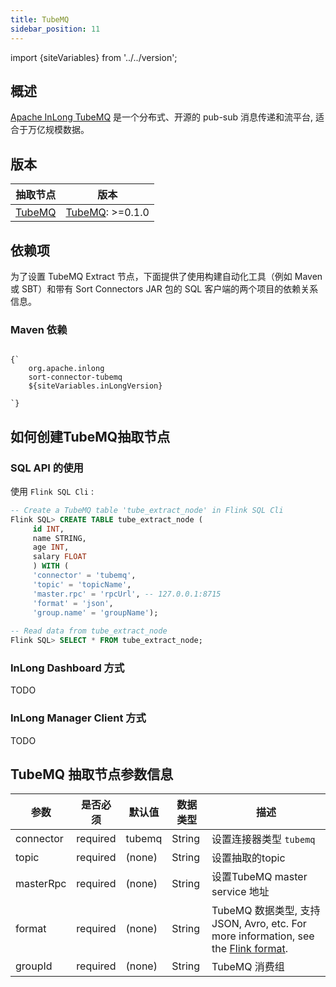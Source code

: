 ```yaml
---
title: TubeMQ
sidebar_position: 11
---
```


import {siteVariables} from '../../version';

## 概述

[Apache InLong TubeMQ](https://inlong.apache.org/docs/modules/tubemq/overview) 是一个分布式、开源的 pub-sub 消息传递和流平台, 适合于万亿规模数据。

## 版本

| 抽取节点               | 版本                                                      |
| --------------------- | ------------------------------------------------------------ |
| [TubeMQ](./tube.md) | [TubeMQ](https://inlong.apache.org/docs/next/modules/tubemq/overview): >=0.1.0<br/> |

## 依赖项  

为了设置 TubeMQ Extract 节点，下面提供了使用构建自动化工具（例如 Maven 或 SBT）和带有 Sort Connectors JAR 包的 SQL 客户端的两个项目的依赖关系信息。

### Maven 依赖

<pre><code parentName="pre">
{`<dependency>
    <groupId>org.apache.inlong</groupId>
    <artifactId>sort-connector-tubemq</artifactId>
    <version>${siteVariables.inLongVersion}</version>
</dependency>
`}
</code></pre>

## 如何创建TubeMQ抽取节点

### SQL API 的使用

使用 `Flink SQL Cli` :
```sql
-- Create a TubeMQ table 'tube_extract_node' in Flink SQL Cli
Flink SQL> CREATE TABLE tube_extract_node (
     id INT,
     name STRING,
     age INT,
     salary FLOAT 
     ) WITH (
     'connector' = 'tubemq',
     'topic' = 'topicName',
     'master.rpc' = 'rpcUrl', -- 127.0.0.1:8715
     'format' = 'json',
     'group.name' = 'groupName');
  
-- Read data from tube_extract_node
Flink SQL> SELECT * FROM tube_extract_node;
```
### InLong Dashboard 方式
TODO

### InLong Manager Client 方式
TODO

## TubeMQ 抽取节点参数信息

| 参数                           | 是否必须  | 默认值         | 数据类型 | 描述                                                  |
| ----------------------------- | -------- | ------------- | ------ | ------------------------------------------------------------ |
| connector                     | required | tubemq        | String | 设置连接器类型 `tubemq`     |
| topic                         | required | (none)        | String | 设置抽取的topic                                |
| masterRpc                     | required | (none)        | String | 设置TubeMQ master service 地址                       |
| format                        | required | (none)        | String | TubeMQ 数据类型, 支持 JSON, Avro, etc. For more information, see the [Flink format](https://nightlies.apache.org/flink/flink-docs-release-1.15/docs/connectors/table/formats/overview/). |
| groupId                       | required | (none)        | String | TubeMQ 消费组                                     |